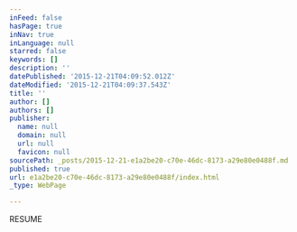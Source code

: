 ```yaml
---
inFeed: false
hasPage: true
inNav: true
inLanguage: null
starred: false
keywords: []
description: ''
datePublished: '2015-12-21T04:09:52.012Z'
dateModified: '2015-12-21T04:09:37.543Z'
title: ''
author: []
authors: []
publisher:
  name: null
  domain: null
  url: null
  favicon: null
sourcePath: _posts/2015-12-21-e1a2be20-c70e-46dc-8173-a29e80e0488f.md
published: true
url: e1a2be20-c70e-46dc-8173-a29e80e0488f/index.html
_type: WebPage

---
```

RESUME